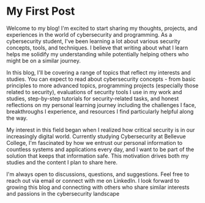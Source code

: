 # My First Post

Welcome to my blog! I'm excited to start sharing my thoughts, projects, and experiences in the world of cybersecurity and programming. As a cybersecurity student, I've been learning a lot about various security concepts, tools, and techniques. I believe that writing about what I learn helps me solidify my understanding while potentially helping others who might be on a similar journey.

In this blog, I'll be covering a range of topics that reflect my interests and studies. You can expect to read about cybersecurity concepts - from basic principles to more advanced topics, programming projects (especially those related to security), evaluations of security tools I use in my work and studies, step-by-step tutorials for security-related tasks, and honest reflections on my personal learning journey including the challenges I face, breakthroughs I experience, and resources I find particularly helpful along the way.

My interest in this field began when I realized how critical security is in our increasingly digital world. Currently studying Cybersecurity at Bellevue College, I'm fascinated by how we entrust our personal information to countless systems and applications every day, and I want to be part of the solution that keeps that information safe. This motivation drives both my studies and the content I plan to share here.

I'm always open to discussions, questions, and suggestions. Feel free to reach out via email or connect with me on LinkedIn. I look forward to growing this blog and connecting with others who share similar interests and passions in the cybersecurity landscape